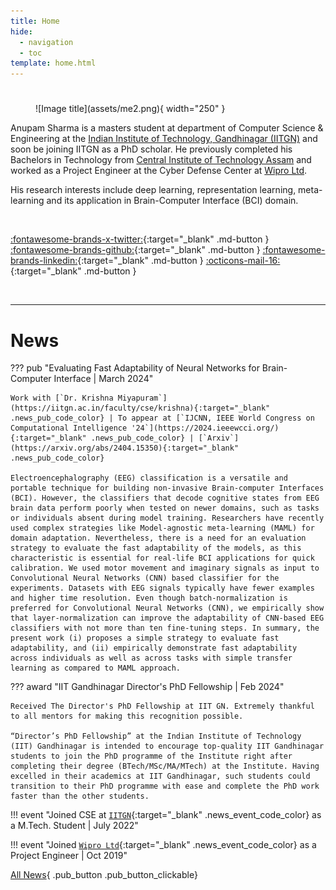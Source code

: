 ```yaml
---
title: Home
hide:
  - navigation
  - toc
template: home.html
---
```


### 

<div class="custom_row" markdown>
<div class="custom_col-4 center_align" markdown>

# 

<figure markdown="span">
  ![Image title](assets/me2.png){ width="250" }
</figure>

<!-- <p class="custom_title">Anupam Sharma</p> -->

</div>
<div class="custom_col-8" markdown></div>

Anupam Sharma is a masters student at department of Computer Science & Engineering at the [Indian Institute of Technology, Gandhinagar (IITGN)](https://iitgn.ac.in) and soon be joining IITGN as a PhD scholar. He previously completed his Bachelors in Technology from [Central Institute of Technology Assam](https://cit.ac.in) and worked as a Project Engineer at the Cyber Defense Center at [Wipro Ltd](https://wipro.com).

His research interests include deep learning, representation learning, meta-learning and its application in Brain-Computer Interface (BCI) domain.

<br>

[:fontawesome-brands-x-twitter:](https://x.com/mapuna_inverse){:target="_blank" .md-button } [:fontawesome-brands-github:](https://github.com/anp-scp/){:target="_blank" .md-button } [:fontawesome-brands-linkedin:](https://www.linkedin.com/in/anupam-sharma-7a6090140/){:target="_blank" .md-button } [:octicons-mail-16:](mailto:anupammrg@gmail.com){:target="_blank" .md-button } 

<br>
</div>

---

# News

<!-- Copy recent 5 news from news.md -->
<div class="custom_admonition" markdown>

??? pub "Evaluating Fast Adaptability of Neural Networks for Brain-Computer Interface | March 2024"

    Work with [`Dr. Krishna Miyapuram`](https://iitgn.ac.in/faculty/cse/krishna){:target="_blank" .news_pub_code_color} | To appear at [`IJCNN, IEEE World Congress on Computational Intelligence '24`](https://2024.ieeewcci.org/){:target="_blank" .news_pub_code_color} | [`Arxiv`](https://arxiv.org/abs/2404.15350){:target="_blank" .news_pub_code_color}

    Electroencephalography (EEG) classification is a versatile and portable technique for building non-invasive Brain-computer Interfaces (BCI). However, the classifiers that decode cognitive states from EEG brain data perform poorly when tested on newer domains, such as tasks or individuals absent during model training. Researchers have recently used complex strategies like Model-agnostic meta-learning (MAML) for domain adaptation. Nevertheless, there is a need for an evaluation strategy to evaluate the fast adaptability of the models, as this characteristic is essential for real-life BCI applications for quick calibration. We used motor movement and imaginary signals as input to Convolutional Neural Networks (CNN) based classifier for the experiments. Datasets with EEG signals typically have fewer examples and higher time resolution. Even though batch-normalization is preferred for Convolutional Neural Networks (CNN), we empirically show that layer-normalization can improve the adaptability of CNN-based EEG classifiers with not more than ten fine-tuning steps. In summary, the present work (i) proposes a simple strategy to evaluate fast adaptability, and (ii) empirically demonstrate fast adaptability across individuals as well as across tasks with simple transfer learning as compared to MAML approach.

??? award "IIT Gandhinagar Director's PhD Fellowship | Feb 2024"

    Received The Director's PhD Fellowship at IIT GN. Extremely thankful to all mentors for making this recognition possible.

    “Director’s PhD Fellowship” at the Indian Institute of Technology (IIT) Gandhinagar is intended to encourage top-quality IIT Gandhinagar students to join the PhD programme of the Institute right after completing their degree (BTech/MSc/MA/MTech) at the Institute. Having excelled in their academics at IIT Gandhinagar, such students could transition to their PhD programme with ease and complete the PhD work faster than the other students.

!!! event "Joined CSE at [`IITGN`](https://iitgn.ac.in){:target="_blank" .news_event_code_color} as a M.Tech. Student | July 2022"

!!! event "Joined [`Wipro Ltd`](https://wipro.com){:target="_blank" .news_event_code_color} as a Project Engineer | Oct 2019"

</div>

[All News](news.md){ .pub_button .pub_button_clickable} 

